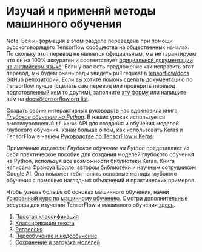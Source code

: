# Изучай и применяй методы машинного обучения

Note: Вся информация в этом разделе переведена при помощи русскоговорящего Tensorflow
сообщества на общественных началах. По скольку этот перевод не является
официальным, мы не гарантируем что он на 100% аккуратен и соответствует
[официальной документации на английском языке](https://www.tensorflow.org/?hl=en).
Если у вас есть предложение как исправить этот перевод, мы будем очень рады
увидеть pull request в [tensorflow/docs](https://github.com/tensorflow/docs)
GitHub репозиторий. Если вы хотите помочь сделать документацию по Tensorflow
лучше (сделать сам перевод или проверить перевод подготовленный кем то другим),
заполните [эту форму](https://bit.ly/tf-translate) или напишите нам на
[docs@tensorflow.org list](https://groups.google.com/a/tensorflow.org/forum/#!forum/docs).


Создать серию интерактивных руководств нас вдохновила книга
*[Глубокое обучение на Python](https://books.google.com/books?id=Yo3CAQAACAAJ)*.
В наших уроках используется высокоуровневый `tf.keras` API для создания
и обучения моделей глубокого обучения. Узнай больше о том, как использовать Keras
и TensorFlow в нашем [Руководстве по TensorFlow и Keras](../../guide/keras).

Примечание издателя: *Глубокое обучение на Python* представляет из себя
практическое пособие для создания моделей глубокого обучения на Python,
используя все возможности библиотеки Keras. Книга написана Франсуа Шолле, автором
библиотеки и научным сотрудником Google AI. Она поможет тебя понять
основные методы глубокого обучения с помощью наглядных объяснений и практических примеров.

Чтобы узнать больше об основах машинного обучения, начни 
[Ускоренный курс по машинному обучению](https://developers.google.com/machine-learning/crash-course/).
Смотри дополнительные ресурсы для изучения TensorFlow и машинного обучения [здесь](../next_steps).

1. [Простая классификация](./basic_classification)
2. [Классификация текста](./basic_text_classification)
3. [Регрессия](./basic_regression)
4. [Переобучение и недообучение](./overfit_and_underfit)
5. [Сохранение и загрузка моделей](./save_and_restore_models)
